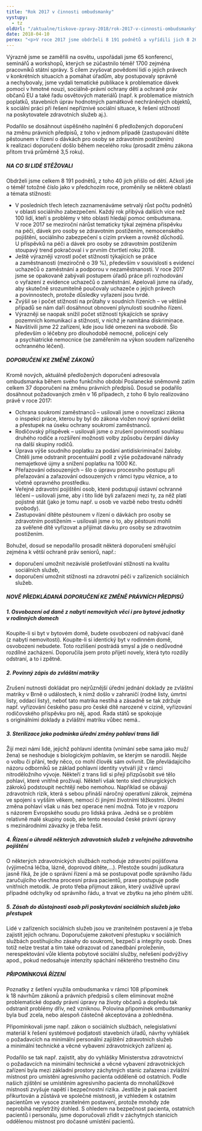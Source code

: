 ```yaml
---
title: "Rok 2017 v činnosti ombudsmanky"
vystupy:
  - tz
oldUrl: "/aktualne/tiskove-zpravy-2018/rok-2017-v-cinnosti-ombudsmanky"
date: 2018-04-10
perex: "<p>V roce 2017 jsme obdrželi 8 191 podnětů a vyřídili jich 8 266. Provedli jsme návštěvu 22 zařízení, v nichž jsou lidé omezeni na svobodě. Vzrostl počet podnětů v působnosti, tedy těch, kterými jsme se mohli zabývat a mohli lidem pomoci s řešením jejich problémů. Historicky jich bylo nejvíc – 68 %, tj. 5 600 podnětů.</p>"
---
```


<!-- imported from the old website -->

<p>Výrazně jsme se zaměřili na osvětu, uspořádali jsme 65 konferencí, seminářů a workshopů, kterých se zúčastnilo téměř 1700 zejména pracovníků státní správy. S cílem zvyšovat povědomí lidí o jejich právech v konkrétních situacích a pomáhat úřadům, aby postupovaly správně a nechybovaly, jsme vydali tematické publikace k problematice dávek pomoci v hmotné nouzi, sociálně-právní ochrany dětí a ochraně práv občanů EU a také řadu osvětových materiálů (např. k problematice místních poplatků, stavebních úprav hodnotných památkově nechráněných objektů, k sociální práci při řešení nepříznivé sociální situace, k řešení stížností na poskytovatele zdravotních služeb aj.).</p> <p>Podařilo se dosáhnout úspěšného naplnění 6 předložených doporučení na změnu právních předpisů, z toho v jednom případě (zastupování dítěte pěstounem v řízení o dávkách pro osoby se zdravotním postižením) k realizaci doporučení došlo během necelého roku (prosadit změnu zákona přitom trvá průměrně 3,5 roku).</p> <h5>NA CO SI LIDÉ STĚŽOVALI</h5> <p>Obdrželi jsme celkem 8 191 podnětů, z toho 40 jich přišlo od dětí. Ačkoli jde o téměř totožné číslo jako v předchozím roce, proměnily se některé oblasti a témata stížností:</p><ul><li>V posledních třech letech zaznamenáváme setrvalý růst počtu podnětů v oblasti sociálního zabezpečení. Každý rok přibývá dalších více než 100 lidí, kteří s problémy v této oblasti hledají pomoc ombudsmana. V roce 2017 se meziroční nárůst tematicky týkal zejména příspěvku na péči, dávek pro osoby se zdravotním postižením, nemocenského pojištění, sociálního zabezpečení s cizím prvkem a rovněž důchodů. U příspěvků na péči a dávek pro osoby se zdravotním postižením stoupavý trend pokračoval i v prvním čtvrtletí roku 2018. </li><li>Ještě výrazněji vzrostl počet stížností týkajících se práce a zaměstnanosti (meziročně o 39 %), především v souvislosti s evidencí uchazečů o zaměstnání a podporou v nezaměstnanosti. V roce 2017 jsme se opakovaně zabývali postupem úřadů práce při rozhodování o vyřazení z evidence uchazečů o zaměstnání. Apelovali jsme na úřady, aby skutečně srozumitelně poučovaly uchazeče o jejich právech a povinnostech, protože důsledky vyřazení jsou tvrdé.</li><li>Zvýšil se i počet stížností na průtahy v soudních řízeních – ve většině případů se nám daří dosáhnout obnovení plynulosti soudního řízení.</li><li>Výrazněji se naopak snížil počet stížností týkajících se správy pozemních komunikací a stížností, v nichž je namítána diskriminace.</li><li>Navštívili jsme 22 zařízení, kde jsou lidé omezeni na svobodě. Šlo především o léčebny pro dlouhodobě nemocné, policejní cely a psychiatrické nemocnice (se zaměřením na výkon soudem nařízeného ochranného léčení).</li></ul> <h5>DOPORUČENÍ KE ZMĚNĚ ZÁKONŮ</h5> <p>Kromě nových, aktuálně předložených doporučení adresovala ombudsmanka během svého funkčního období Poslanecké sněmovně zatím celkem 37 doporučení na změnu právních předpisů. Dosud se podařilo dosáhnout požadovaných změn v 16 případech, z toho 6 bylo realizováno právě v roce 2017:</p><ul><li>Ochrana soukromí zaměstnanců – usilovali jsme o novelizaci zákona o inspekci práce, kterou by byl do zákona vložen nový správní delikt a přestupek na úseku ochrany soukromí zaměstnanců.</li><li>Rodičovský příspěvek – usilovali jsme o zrušení povinnosti souhlasu druhého rodiče a rozšíření možnosti volby způsobu čerpání dávky na další skupiny rodičů.</li><li>Úprava výše soudního poplatku za podání antidiskriminační žaloby. Chtěli jsme odstranit procentuální podíl z výše požadované náhrady nemajetkové újmy a snížení poplatku na 1000 Kč.</li><li>Přeřazování odsouzených – šlo o úpravu procesního postupu při přeřazování a zařazování odsouzených v rámci typu věznice, a to včetně opravného prostředku.</li><li>Veřejné zdravotní pojištění osob, které podstupují ústavní ochranné léčení – usilovali jsme, aby i tito lidé byli zařazeni mezi ty, za něž platí pojistné stát (jako je tomu např. u osob ve vazbě nebo trestu odnětí svobody).</li><li>Zastupování dítěte pěstounem v řízení o dávkách pro osoby se zdravotním postižením – usilovali jsme o to, aby pěstouni mohli za svěřené dítě vyřizovat a přijímat dávku pro osoby se zdravotním postižením.</li></ul> <p>Bohužel, dosud se nepodařilo prosadit některá doporučení směřující zejména k větší ochraně práv seniorů, např.:</p><ul><li>doporučení umožnit nezávislé prošetřování stížností na kvalitu sociálních služeb,</li><li>doporučení umožnit stížnosti na zdravotní péči v zařízeních sociálních služeb.</li></ul><h5>NOVĚ PŘEDKLÁDANÁ DOPORUČENÍ KE ZMĚNĚ PRÁVNÍCH PŘEDPISŮ </h5><h5>1. Osvobození od daně z nabytí nemovitých věcí i pro bytové jednotky v rodinných domech</h5><p>Koupíte-li si byt v bytovém domě, budete osvobozeni od nabývací daně (z nabytí nemovitosti). Koupíte-li si identický byt v rodinném domě, osvobozeni nebudete. Toto rozlišení postrádá smysl a jde o nedůvodné rozdílné zacházení. Doporučila jsem proto přijetí novely, která tyto rozdíly odstraní, a to i zpětně.</p><h5>2. Povinný zápis do zvláštní matriky</h5><p>Zrušení nutnosti dokládat pro nejrůznější úřední jednání doklady ze zvláštní matriky v Brně o událostech, k nimž došlo v zahraničí (rodné listy, úmrtní listy, oddací listy), neboť tato matrika nestíhá a zásadně se tak zdržuje např. vyřizování českého pasu pro české dítě narozené v cizině, vyřizování rodičovského příspěvku pro něj, apod. Řada států se spokojuje s originálními doklady a zvláštní matriku vůbec nemá..</p><h5>3. Sterilizace jako podmínka úřední změny pohlaví trans lidí</h5><p>Žijí mezi námi lidé, jejichž pohlavní identita (vnímání sebe sama jako muž/žena) se neshoduje s biologickým pohlavím, se kterým se narodili. Nejde o volbu či přání, tedy něco, co mohl člověk sám ovlivnit. Dle převládajícího názoru odborníků se základ pohlavní identity vytváří již v rámci nitroděložního vývoje. Někteří z trans lidí si přejí přizpůsobit své tělo pohlaví, které vnitřně prožívají. Někteří však tento sled chirurgických zákroků podstoupit nechtějí nebo nemohou. Například se obávají zdravotních rizik, která s sebou přináší náročný operativní zákrok, zejména ve spojení s vyšším věkem, nemocí či jinými životními těžkostmi. Úřední změna pohlaví však u nás bez operace není možná. Toto je v rozporu s názorem Evropského soudu pro lidská práva. Jedná se o problém relativně malé skupiny osob, ale tento nesoulad české právní úpravy s mezinárodními závazky je třeba řešit.</p><h5>4. Řízení o úhradě některých zdravotních služeb z veřejného zdravotního pojištění</h5><p>O některých zdravotnických službách rozhoduje zdravotní pojišťovna (výjimečná léčba, lázně, doprovod dítěte,…). Přestože soudní judikatura jasně říká, že jde o správní řízení a má se postupovat podle správního řádu zaručujícího všechna procesní práva pacientů, praxe postupuje podle vnitřních metodik. Je proto třeba přijmout zákon, který uvážlivě upraví případné odchylky od správního řádu, a trvat ve zbytku na jeho plném užití.</p><h5>5. Zásah do důstojnosti osob při poskytování sociálních služeb jako přestupek</h5><p>Lidé v zařízeních sociálních služeb jsou ve zranitelném postavení a je třeba zajistit jejich ochranu. Doporučujeme zakotvení přestupku v sociálních službách postihujícího zásahy do soukromí, bezpečí a integrity osob. Dnes totiž nelze trestat a tím také odrazovat od zanedbání proleženin, nerespektování vůle klienta pobytové sociální služby, neřešení podvýživy apod., pokud nedosahuje intenzity spáchání některého trestného činu</p><h5>PŘIPOMÍNKOVÁ ŘÍZENÍ</h5><p>Poznatky z šetření využila ombudsmanka v rámci 108 připomínek k 18 návrhům zákonů a právních předpisů s cílem eliminovat možné problematické dopady právní úpravy na životy občanů a dopředu tak odstranit problémy dřív, než vzniknou. Polovina připomínek ombudsmanky byla buď zcela, nebo alespoň částečně akceptována a zohledněna.</p><p>Připomínkovali jsme např. zákon o sociálních službách, nelegislativní materiál k řešení systémové podjatosti stavebních úřadů, návrhy vyhlášek o požadavcích na minimální personální zajištění zdravotních služeb a minimální technické a věcné vybavení zdravotnických zařízení aj.</p><p> Podařilo se tak např. zajistit, aby do vyhlášky Ministerstva zdravotnictví o požadavcích na minimální technické a věcné vybavení zdravotnických zařízení byla mezi základní prostory záchytných stanic zařazena i zvláštní místnost pro umístění agresivního pacienta odděleně od ostatních. Podle našich zjištění se umístěním agresivního pacienta do mnohalůžkové místnosti zvyšuje napětí i bezpečnostní rizika. Jestliže je pak pacient přikurtován a zůstává ve společné místnosti, je vzhledem k ostatním pacientům ve vysoce zranitelném postavení, protože mnohdy zde neprobíhá nepřetržitý dohled. S ohledem na bezpečnost pacienta, ostatních pacientů i personálu, jsme doporučovali zřídit v záchytných stanicích oddělenou místnost pro dočasné umístění pacientů.</p>
